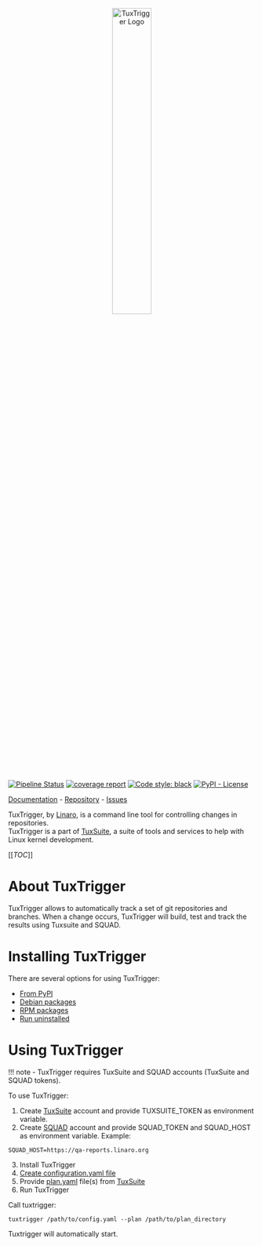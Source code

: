 <div align="center">
  <img src="tuxtrigger.svg" alt="TuxTrigger Logo" width="40%" />
</div>

[![Pipeline Status](https://gitlab.com/Linaro/tuxtrigger/badges/main/pipeline.svg)](https://gitlab.com/Linaro/tuxtrigger/pipelines)
[![coverage report](https://gitlab.com/Linaro/tuxtrigger/badges/main/coverage.svg)](https://gitlab.com/Linaro/tuxtrigger/commits/main)
[![Code style: black](https://img.shields.io/badge/code%20style-black-000000.svg)](https://github.com/psf/black)
[![PyPI - License](https://img.shields.io/pypi/l/tuxtrigger)](https://gitlab.com/Linaro/tuxtrigger/blob/main/LICENSE)

[Documentation](https://linaro.gitlab.io/tuxtrigger) - [Repository](https://gitlab.com/Linaro/tuxtrigger) - [Issues](https://gitlab.com/Linaro/tuxtrigger/-/issues)

TuxTrigger, by [Linaro](https://www.linaro.org/), is a command line tool for controlling changes in repositories.  
TuxTrigger is a part of
[TuxSuite](https://tuxsuite.com), a suite of tools and services to help with
Linux kernel development.

[[_TOC_]]

# About TuxTrigger

TuxTrigger allows to automatically track a set of git repositories and branches. When a change occurs, TuxTrigger will build, test and track the results using Tuxsuite and SQUAD.

# Installing TuxTrigger

There are several options for using TuxTrigger:

- [From PyPI](install-pypi.md)
- [Debian packages](install-deb.md)
- [RPM packages](install-rpm.md)
- [Run uninstalled](run-uninstalled.md)

# Using TuxTrigger

!!! note
    - TuxTrigger requires TuxSuite and SQUAD accounts (TuxSuite and SQUAD tokens).

To use TuxTrigger:

1. Create [TuxSuite](https://tuxsuite.com) account and provide TUXSUITE_TOKEN as environment variable.
2. Create [SQUAD](https://qa-reports.linaro.org/) account and provide SQUAD_TOKEN and SQUAD_HOST as environment variable.
Example:
```shell
SQUAD_HOST=https://qa-reports.linaro.org
```
3. Install TuxTrigger
4. [Create configuration.yaml file](docs/run.md#create-configuration-file)
5. Provide [plan.yaml](https://docs.tuxsuite.com/plan/) file(s) from [TuxSuite](https://tuxsuite.com)
6. Run TuxTrigger

Call tuxtrigger:

```shell
tuxtrigger /path/to/config.yaml --plan /path/to/plan_directory
```

Tuxtrigger will automatically start.
